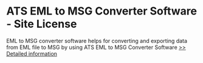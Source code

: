 # ATS EML to MSG Converter Software - Site License
EML to MSG converter software helps for converting and exporting data from EML file to MSG by using ATS EML to MSG Converter Software
[>> Detailed information](https://secure.shareit.com/shareit/product.html?productid=300778872&affiliateid=200057808)